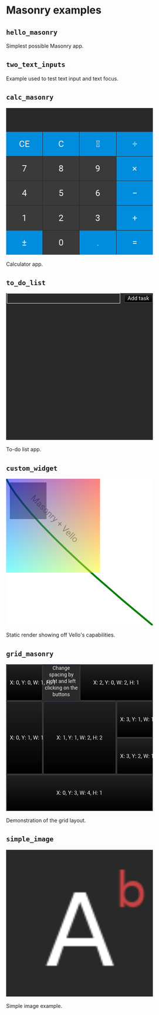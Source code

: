 # Masonry examples

## `hello_masonry`

Simplest possible Masonry app.

## `two_text_inputs`

Example used to test text input and text focus.


## `calc_masonry`

![](screenshots/calc_masonry__tests__initial_screenshot.png)

Calculator app.


## `to_do_list`

![](screenshots/to_do_list__tests__initial_screenshot.png)

To-do list app.


## `custom_widget`

![](screenshots/custom_widget__tests__initial_screenshot.png)

Static render showing off Vello's capabilities.


## `grid_masonry`

![](screenshots/grid_masonry__tests__initial_screenshot.png)

Demonstration of the grid layout.


## `simple_image`

![](screenshots/simple_image__tests__initial_screenshot.png)

Simple image example.
